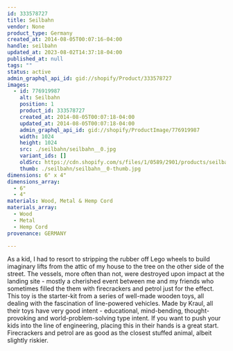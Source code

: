 ```yaml
---
id: 333578727
title: Seilbahn
vendor: None
product_type: Germany
created_at: 2014-08-05T00:07:16-04:00
handle: seilbahn
updated_at: 2023-08-02T14:37:18-04:00
published_at: null
tags: ""
status: active
admin_graphql_api_id: gid://shopify/Product/333578727
images:
  - id: 776919987
    alt: Seilbahn
    position: 1
    product_id: 333578727
    created_at: 2014-08-05T00:07:18-04:00
    updated_at: 2014-08-05T00:07:18-04:00
    admin_graphql_api_id: gid://shopify/ProductImage/776919987
    width: 1024
    height: 1024
    src: ./seilbahn/seilbahn__0.jpg
    variant_ids: []
    oldSrc: https://cdn.shopify.com/s/files/1/0589/2901/products/seilbahn.jpeg?v=1407211638
    thumb: ./seilbahn/seilbahn__0-thumb.jpg
dimensions: 6" x 4"
dimensions_array:
  - 6"
  - 4"
materials: Wood, Metal & Hemp Cord
materials_array:
  - Wood
  - Metal
  - Hemp Cord
provenance: GERMANY

---
```


As a kid, I had to resort to stripping the rubber off Lego wheels to build imaginary lifts from the attic of my house to the tree on the other side of the street. The vessels, more often than not, were destroyed upon impact at the landing site - mostly a cherished event between me and my friends who sometimes filled the them with firecrackers and petrol just for the effect. This toy is the starter-kit from a series of well-made wooden toys, all dealing with the fascination of line-powered vehicles. Made by Kraul, all their toys have very good intent - educational, mind-bending, thought-provoking and world-problem-solving type intent. If you want to push your kids into the line of engineering, placing this in their hands is a great start. Firecrackers and petrol are as good as the closest stuffed animal, albeit slightly riskier.